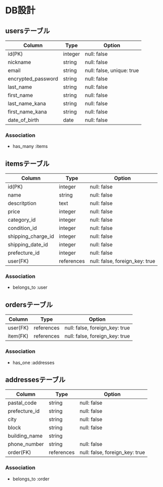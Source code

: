 # DB設計
## usersテーブル
| Column | Type | Option |
|-|-|-|
| id(PK) | integer | null: false |
| nickname | string | null: false |
| email | string | null: false, unique: true |
| encrypted_password | string | null: false |
| last_name | string | null: false |
| first_name | string | null: false |
| last_name_kana | string | null: false |
| first_name_kana | string | null: false |
| date_of_birth | date | null: false |

### Association
- has_many :items

## itemsテーブル
| Column | Type | Option |
|-|-|-|
| id(PK) | integer | null: false |
| name | string | null: false |
| descritption | text | null: false |
| price | integer | null: false |
| category_id | integer | null: false |
| condition_id | integer | null: false |
| shipping_charge_id | integer | null: false |
| shipping_date_id | integer | null: false |
| prefecture_id | integer | null: false |
| user(FK) | references | null: false, foreign_key: true |

### Association
- belongs_to :user

## ordersテーブル
| Column | Type | Option |
|-|-|-|
| user(FK) | references | null: false, foreign_key: true |
| item(FK) | references | null: false, foreign_key: true |

### Association
- has_one :addresses

## addressesテーブル
| Column | Type | Option |
|-|-|-|
| pastal_code | string | null: false |
| prefecture_id | string | null: false |
| city | string | null: false |
| block | string | null: false |
| building_name | string |
| phone_number | string | null: false |
| order(FK) |references | null: false, foreign_key: true |

### Association
- belongs_to :order
